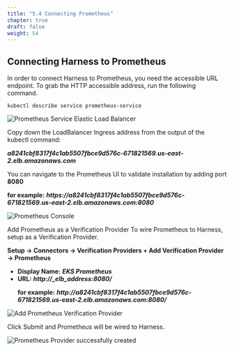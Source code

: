 ```yaml
---
title: "5.4 Connecting Prometheus"
chapter: true
draft: false
weight: 54
---
```


## Connecting Harness to Prometheus

In order to connect Harness to Prometheus, you need the accessible URL endpoint. To grab the HTTP accessible address, run the following command.

    kubectl describe service prometheus-service

![Prometheus Service Elastic Load Balancer](/images/prometheus_elb.png)

Copy down the LoadBalancer Ingress address from the output of the kubectl command:</p>
***a8241cbf8317f4c1ab5507fbce9d576c-671821569.us-east-2.elb.amazonaws.com***

You can navigate to the Prometheus UI to validate installation by adding port **8080** </p>
**for example:** ***https\://a8241cbf8317f4c1ab5507fbce9d576c-671821569.us-east-2.elb.amazonaws.com:8080***

![Prometheus Console](/images/prometheus_console.png)

Add Prometheus as a Verification Provider
To wire Prometheus to Harness, setup as a Verification Provider. 

**Setup -> Connectors -> Verification Providers + Add Verification Provider -> Prometheus**

* **Display Name:** ***EKS Prometheus***
* **URL:** ***http\://_elb_address:8080/*** </p>
**for example:** ***http\://a8241cbf8317f4c1ab5507fbce9d576c-671821569.us-east-2.elb.amazonaws.com:8080/***

![Add Prometheus Verification Provider](/images/prometheus_provider.png)

Click Submit and Prometheus will be wired to Harness.

![Prometheus Provider successfully created ](/images/prometheus_provider_completed.png)
